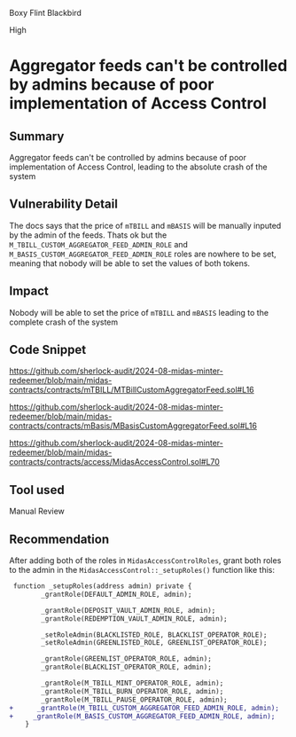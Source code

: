 Boxy Flint Blackbird

High

# Aggregator feeds can't be controlled by admins because of poor implementation of Access Control

## Summary 
Aggregator feeds can't be controlled by admins because of poor implementation of Access Control, leading to the absolute crash of the system
## Vulnerability Detail
The docs says that the price of `mTBILL` and `mBASIS` will be manually inputed by the admin of the feeds. Thats ok but the `M_TBILL_CUSTOM_AGGREGATOR_FEED_ADMIN_ROLE` and `M_BASIS_CUSTOM_AGGREGATOR_FEED_ADMIN_ROLE` roles are nowhere to be set, meaning that nobody will be able to set the values of both tokens.
## Impact
Nobody will be able to set the price of `mTBILL` and `mBASIS` leading to the complete crash of the system 
## Code Snippet
https://github.com/sherlock-audit/2024-08-midas-minter-redeemer/blob/main/midas-contracts/contracts/mTBILL/MTBillCustomAggregatorFeed.sol#L16

https://github.com/sherlock-audit/2024-08-midas-minter-redeemer/blob/main/midas-contracts/contracts/mBasis/MBasisCustomAggregatorFeed.sol#L16

https://github.com/sherlock-audit/2024-08-midas-minter-redeemer/blob/main/midas-contracts/contracts/access/MidasAccessControl.sol#L70
## Tool used

Manual Review

## Recommendation
After adding both of the roles in `MidasAccessControlRoles`, grant both roles to the admin in the `MidasAccessControl::_setupRoles()` function like this:
```diff
 function _setupRoles(address admin) private {
        _grantRole(DEFAULT_ADMIN_ROLE, admin);

        _grantRole(DEPOSIT_VAULT_ADMIN_ROLE, admin);
        _grantRole(REDEMPTION_VAULT_ADMIN_ROLE, admin);

        _setRoleAdmin(BLACKLISTED_ROLE, BLACKLIST_OPERATOR_ROLE);
        _setRoleAdmin(GREENLISTED_ROLE, GREENLIST_OPERATOR_ROLE);

        _grantRole(GREENLIST_OPERATOR_ROLE, admin);
        _grantRole(BLACKLIST_OPERATOR_ROLE, admin);

        _grantRole(M_TBILL_MINT_OPERATOR_ROLE, admin);
        _grantRole(M_TBILL_BURN_OPERATOR_ROLE, admin);
        _grantRole(M_TBILL_PAUSE_OPERATOR_ROLE, admin);
+      _grantRole(M_TBILL_CUSTOM_AGGREGATOR_FEED_ADMIN_ROLE, admin);
+     _grantRole(M_BASIS_CUSTOM_AGGREGATOR_FEED_ADMIN_ROLE, admin);
    }
```
